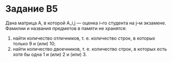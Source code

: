 # Задание B5

Дана матрица A, в которой A_i,j — оценка i–го студента на j–м экзамене. Фамилии и названия предметов в памяти не хранятся:
1) найти количество отличников, т. е. количество строк, в которых только 9 и (или) 10;
2) найти количество двоечников, т. е. количество строк, в которых есть хотя бы одна 1 и (или) 2 и (или) 3.
